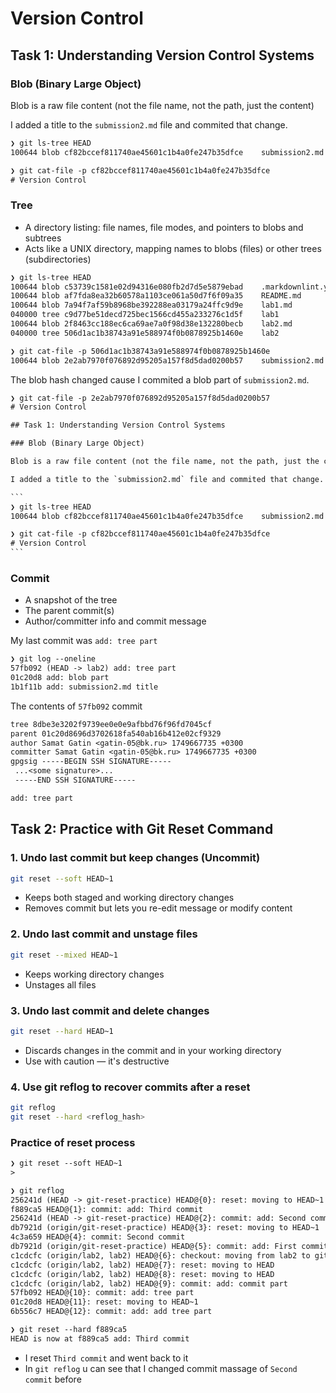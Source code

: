 # Version Control

## Task 1: Understanding Version Control Systems

### Blob (Binary Large Object)

Blob is a raw file content (not the file name, not the path, just the content)

I added a title to the `submission2.md` file and commited that change.

```txt
❯ git ls-tree HEAD
100644 blob cf82bccef811740ae45601c1b4a0fe247b35dfce    submission2.md

❯ git cat-file -p cf82bccef811740ae45601c1b4a0fe247b35dfce
# Version Control
```

### Tree

- A directory listing: file names, file modes, and pointers to blobs and subtrees
- Acts like a UNIX directory, mapping names to blobs (files) or other trees (subdirectories)

```txt
❯ git ls-tree HEAD
100644 blob c53739c1581e02d94316e080fb2d7d5e5879ebad    .markdownlint.yaml
100644 blob af7fda8ea32b60578a1103ce061a50d7f6f09a35    README.md
100644 blob 7a94f7af59b8968be392288ea03179a24ffc9d9e    lab1.md
040000 tree c9d77be51decd725bec1566cd455a233276c1d5f    lab1
100644 blob 2f8463cc188ec6ca69ae7a0f98d38e132280becb    lab2.md
040000 tree 506d1ac1b38743a91e588974f0b0878925b1460e    lab2

❯ git cat-file -p 506d1ac1b38743a91e588974f0b0878925b1460e
100644 blob 2e2ab7970f076892d95205a157f8d5dad0200b57    submission2.md
```

The blob hash changed cause I commited a blob part of `submission2.md`.

````txt
❯ git cat-file -p 2e2ab7970f076892d95205a157f8d5dad0200b57
# Version Control

## Task 1: Understanding Version Control Systems

### Blob (Binary Large Object)

Blob is a raw file content (not the file name, not the path, just the content)

I added a title to the `submission2.md` file and commited that change.

```
❯ git ls-tree HEAD
100644 blob cf82bccef811740ae45601c1b4a0fe247b35dfce    submission2.md

❯ git cat-file -p cf82bccef811740ae45601c1b4a0fe247b35dfce
# Version Control
```
````

### Commit

- A snapshot of the tree
- The parent commit(s)
- Author/committer info and commit message

My last commit was `add: tree part`

```txt
❯ git log --oneline
57fb092 (HEAD -> lab2) add: tree part
01c20d8 add: blob part
1b1f11b add: submission2.md title
```

The contents of `57fb092` commit

```txt
tree 8dbe3e3202f9739ee0e0e9afbbd76f96fd7045cf
parent 01c20d8696d3702618fa540ab16b412e02cf9329
author Samat Gatin <gatin-05@bk.ru> 1749667735 +0300
committer Samat Gatin <gatin-05@bk.ru> 1749667735 +0300
gpgsig -----BEGIN SSH SIGNATURE-----
 ...<some signature>...
 -----END SSH SIGNATURE-----

add: tree part
```

## Task 2: Practice with Git Reset Command

### 1. Undo last commit but keep changes (Uncommit)

```bash
git reset --soft HEAD~1
```

- Keeps both staged and working directory changes
- Removes commit but lets you re-edit message or modify content

### 2. Undo last commit and unstage files

```bash
git reset --mixed HEAD~1
```

- Keeps working directory changes
- Unstages all files

### 3. Undo last commit and delete changes

```bash
git reset --hard HEAD~1
```

- Discards changes in the commit and in your working directory
- Use with caution — it's destructive

### 4. Use git reflog to recover commits after a reset

```bash
git reflog
git reset --hard <reflog_hash>
```

### Practice of reset process

```txt
❯ git reset --soft HEAD~1
> 

❯ git reflog
256241d (HEAD -> git-reset-practice) HEAD@{0}: reset: moving to HEAD~1
f889ca5 HEAD@{1}: commit: add: Third commit
256241d (HEAD -> git-reset-practice) HEAD@{2}: commit: add: Second commit
db7921d (origin/git-reset-practice) HEAD@{3}: reset: moving to HEAD~1
4c3a659 HEAD@{4}: commit: Second commit
db7921d (origin/git-reset-practice) HEAD@{5}: commit: add: First commit
c1cdcfc (origin/lab2, lab2) HEAD@{6}: checkout: moving from lab2 to git-reset-practice
c1cdcfc (origin/lab2, lab2) HEAD@{7}: reset: moving to HEAD
c1cdcfc (origin/lab2, lab2) HEAD@{8}: reset: moving to HEAD
c1cdcfc (origin/lab2, lab2) HEAD@{9}: commit: add: commit part
57fb092 HEAD@{10}: commit: add: tree part
01c20d8 HEAD@{11}: reset: moving to HEAD~1
6b556c7 HEAD@{12}: commit: add: add tree part

❯ git reset --hard f889ca5
HEAD is now at f889ca5 add: Third commit
```

- I reset `Third commit` and went back to it
- In `git reflog` u can see that I changed commit massage of `Second commit` before
